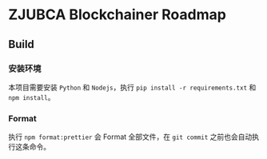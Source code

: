 # ZJUBCA Blockchainer Roadmap

## Build

### 安装环境

本项目需要安装 `Python` 和 `Nodejs`，执行 `pip install -r requirements.txt` 和 `npm install`。

### Format

执行 `npm format:prettier` 会 Format 全部文件，在 `git commit` 之前也会自动执行这条命令。
